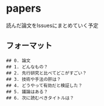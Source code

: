 # papers
読んだ論文をIssuesにまとめていく予定

## フォーマット
```
## 0. 論文
## 1. どんなもの？
## 2. 先行研究と比べてどこがすごい？
## 3. 技術や手法の肝は？
## 4. どうやって有効だと検証した？
## 5. 議論はある？
## 6. 次に読むべきタイトルは？
```

